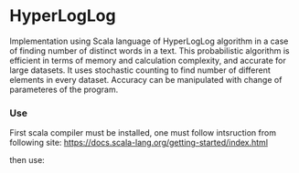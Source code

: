 # HyperLogLog
Implementation using Scala language of HyperLogLog algorithm in a case of finding number of distinct words in a text. 
This probabilistic algorithm is efficient in terms of memory and calculation complexity, and accurate for large datasets. 
It uses stochastic counting to find number of different elements in every dataset.
Accuracy can be manipulated with change of parameteres of the program.

### Use
First scala compiler must be installed, one must follow intsruction from following site: 
https://docs.scala-lang.org/getting-started/index.html

then use:

